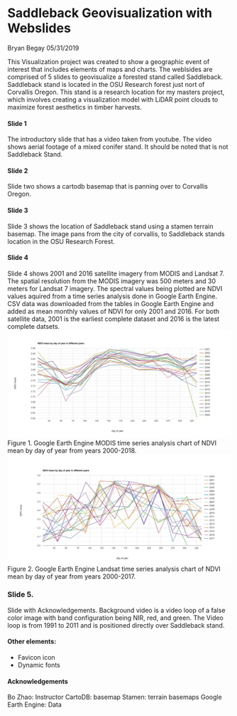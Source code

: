 # Saddleback Geovisualization with Webslides
Bryan Begay
05/31/2019

This Visualization project was created to show a geographic event of interest that includes elements of maps and charts. The weblsides are comprised of 5 slides to geovisualize a forested stand called Saddleback. Saddleback stand is located in the OSU Research forest just nort of Corvallis Oregon. This stand is a research location for my masters project, which involves creating a visualization model with LiDAR point clouds to maximize forest aesthetics in timber harvests.

#### Slide 1

The introductory slide that has a video taken from youtube. The video shows aerial footage of a mixed conifer stand. It should be noted that is not Saddleback Stand.

#### Slide 2

Slide two shows a cartodb basemap that is panning over to Corvallis Oregon.

#### Slide 3

Slide 3 shows the location of Saddleback stand using a stamen terrain basemap. The image pans from the city of corvallis, to Saddleback stands location in the OSU Research Forest.

#### Slide 4

 Slide 4 shows 2001 and 2016 satellite imagery from MODIS and Landsat 7. The spatial resolution from the MODIS imagery was 500 meters and 30 meters for Landsat 7 imagery. The spectral values being plotted are NDVI values aquired from a time series analysis done in Google Earth Engine. CSV data was downloaded from the tables in Google Earth Engine and added as mean monthly values of NDVI for only 2001 and 2016. For both satellite data, 2001 is the earliest complete dataset and 2016 is the latest complete datsets.
![image](/img/MODIS.JPG)
Figure 1. Google Earth Engine MODIS time series analysis chart of NDVI mean by day of year from years 2000-2018.
![image](/img/Landsat.JPG)
Figure 2. Google Earth Engine Landsat time series analysis chart of NDVI mean by day of year from years 2000-2017.


### Slide 5.

Slide with Acknowledgements. Background video is a video loop of a false color image with band configuration being NIR, red, and green. The Video loop is from 1991 to 2011 and is positioned directly over Saddleback stand.


#### Other elements:
* Favicon icon
* Dynamic fonts

#### Acknowledgements
Bo Zhao: Instructor
CartoDB: basemap
Stamen: terrain basemaps
Google Earth Engine: Data
